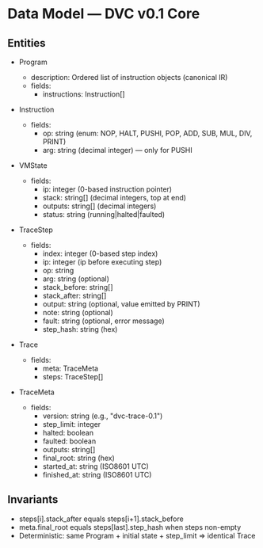 # Data Model — DVC v0.1 Core

## Entities

- Program
  - description: Ordered list of instruction objects (canonical IR)
  - fields:
    - instructions: Instruction[]

- Instruction
  - fields:
    - op: string (enum: NOP, HALT, PUSHI, POP, ADD, SUB, MUL, DIV, PRINT)
    - arg: string (decimal integer) — only for PUSHI

- VMState
  - fields:
    - ip: integer (0-based instruction pointer)
    - stack: string[] (decimal integers, top at end)
    - outputs: string[] (decimal integers)
    - status: string (running|halted|faulted)

- TraceStep
  - fields:
    - index: integer (0-based step index)
    - ip: integer (ip before executing step)
    - op: string
    - arg: string (optional)
    - stack_before: string[]
    - stack_after: string[]
    - output: string (optional, value emitted by PRINT)
    - note: string (optional)
    - fault: string (optional, error message)
    - step_hash: string (hex)

- Trace
  - fields:
    - meta: TraceMeta
    - steps: TraceStep[]

- TraceMeta
  - fields:
    - version: string (e.g., "dvc-trace-0.1")
    - step_limit: integer
    - halted: boolean
    - faulted: boolean
    - outputs: string[]
    - final_root: string (hex)
    - started_at: string (ISO8601 UTC)
    - finished_at: string (ISO8601 UTC)

## Invariants
- steps[i].stack_after equals steps[i+1].stack_before
- meta.final_root equals steps[last].step_hash when steps non-empty
- Deterministic: same Program + initial state + step_limit ⇒ identical Trace

